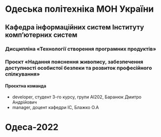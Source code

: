 # Одеська політехніка МОН України
## Кафедра інформаційних систем Інституту комп’ютерних систем
### Дисципліна «Технології створення програмних продуктів»
### Проєкт «Надання пояснення живопису, забезпечення доступності особистої безпеки та розвиток професійного спілкування»
#### Проєктна команда
- developer, студент 3-го курсу, групи АІ202, Баранюк Дмитро Андрійович
- manager, доцент кафедри ІС, Блажко О.А
# Одеса-2022

